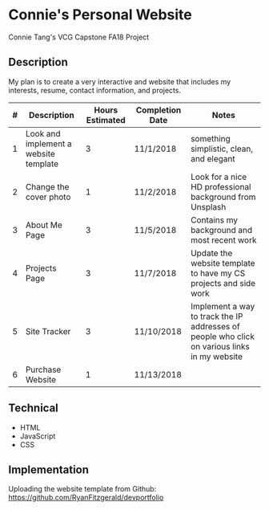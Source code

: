 # Connie's Personal Website

Connie Tang's VCG Capstone FA18 Project
## Description
My plan is to create a very interactive and  website that includes my interests, resume, contact information, and projects.  

| #  | Description          | Hours Estimated | Completion Date | Notes |
| - | --------------------  | --------------- | --------------- | ----- |
| 1 | Look and implement a website template  | 3               | 11/1/2018       | something simplistic, clean, and elegant  | 
| 2 | Change the cover photo             | 1               | 11/2/2018       | Look for a nice HD professional background from Unsplash | 
| 3 | About Me Page         | 3               | 11/5/2018      | Contains my background and most recent work |
| 4 | Projects Page         | 3               | 11/7/2018      | Update the website template to have my CS projects and side work | 
| 5 | Site Tracker           | 3               | 11/10/2018      | Implement a way to track the IP addresses of people who click on various links in my website | 
| 6 | Purchase Website      | 1               | 11/13/2018      |      |

## Technical 
  - HTML
  - JavaScript
  - CSS

## Implementation 
Uploading the website template from Github: https://github.com/RyanFitzgerald/devportfolio
